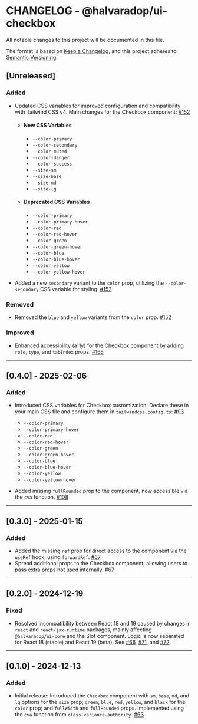 # CHANGELOG - @halvaradop/ui-checkbox

All notable changes to this project will be documented in this file.

The format is based on [Keep a Changelog](https://keepachangelog.com/en/1.1.0/),
and this project adheres to [Semantic Versioning](https://semver.org/spec/v2.0.0.html).

## [Unreleased]

### Added

- Updated CSS variables for improved configuration and compatibility with Tailwind CSS v4. Main changes for the Checkbox component: [#152](https://github.com/halvaradop/ui/pull/152)

  - #### New CSS Variables

    - `--color-primary`
    - `--color-secondary`
    - `--color-muted`
    - `--color-danger`
    - `--color-success`
    - `--size-sm`
    - `--size-base`
    - `--size-md`
    - `--size-lg`

  - #### Deprecated CSS Variables
    - `--color-primary`
    - `--color-primary-hover`
    - `--color-red`
    - `--color-red-hover`
    - `--color-green`
    - `--color-green-hover`
    - `--color-blue`
    - `--color-blue-hover`
    - `--color-yellow`
    - `--color-yellow-hover`

- Added a new `secondary` variant to the `color` prop, utilizing the `--color-secondary` CSS variable for styling. [#152](https://github.com/halvaradop/ui/pull/152)

### Removed

- Removed the `blue` and `yellow` variants from the `color` prop. [#152](https://github.com/halvaradop/ui/pull/152)

### Improved

- Enhanced accessibility (a11y) for the Checkbox component by adding `role`, `type`, and `tabIndex` props. [#165](https://github.com/halvaradop/ui/pull/165)

---

## [0.4.0] - 2025-02-06

### Added

- Introduced CSS variables for Checkbox customization. Declare these in your main CSS file and configure them in `tailwindcss.config.ts`: [#93](https://github.com/halvaradop/ui/pull/93)

  - `--color-primary`
  - `--color-primary-hover`
  - `--color-red`
  - `--color-red-hover`
  - `--color-green`
  - `--color-green-hover`
  - `--color-blue`
  - `--color-blue-hover`
  - `--color-yellow`
  - `--color-yellow-hover`

- Added missing `fullRounded` prop to the component, now accessible via the `cva` function. [#108](https://github.com/halvaradop/ui/pull/108)

---

## [0.3.0] - 2025-01-15

### Added

- Added the missing `ref` prop for direct access to the component via the `useRef` hook, using `forwardRef`. [#67](https://github.com/halvaradop/ui/pull/67)
- Spread additional props to the Checkbox component, allowing users to pass extra props not used internally. [#67](https://github.com/halvaradop/ui/pull/67)

---

## [0.2.0] - 2024-12-19

### Fixed

- Resolved incompatibility between React 18 and 19 caused by changes in `react` and `react/jsx-runtime` packages, mainly affecting `@halvaradop/ui-core` and the Slot component. Logic is now separated for React 18 (stable) and React 19 (beta). See [#66](https://github.com/halvaradop/ui/issues/66), [#71](https://github.com/halvaradop/ui/pull/71), and [#72](https://github.com/halvaradop/ui/pull/72).

---

## [0.1.0] - 2024-12-13

### Added

- Initial release: Introduced the `Checkbox` component with `sm`, `base`, `md`, and `lg` options for the `size` prop; `green`, `blue`, `red`, `yellow`, and `black` for the `color` prop; and `fullWidth` and `fullRounded` props. Implemented using the `cva` function from `class-variance-authority`. [#63](https://github.com/halvaradop/ui/pull/63)
